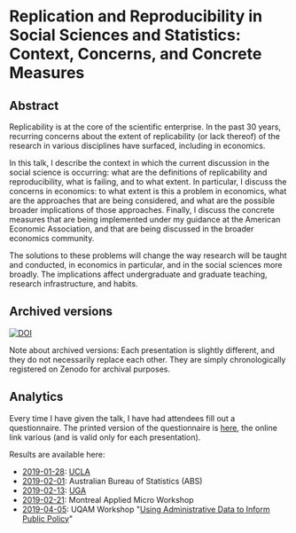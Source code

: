 

#  Replication and Reproducibility in Social Sciences and Statistics: Context, Concerns, and Concrete Measures

## Abstract

Replicability is at the core of the scientific enterprise. In the past 30 years,
recurring concerns about the extent of replicability  (or lack thereof) of the research in various disciplines have surfaced, including in economics.

In this talk, I describe the context in which the current discussion in the
social science is occurring: what are the definitions of replicability and
reproducibility, what is failing, and to what extent. In particular, I discuss
the concerns in economics: to what extent is this a problem in economics, what
are the approaches that are being considered, and what are the possible broader
implications of those approaches. Finally, I discuss the concrete measures that
are being implemented under my guidance at the American  Economic Association,
and that are being discussed in the broader economics community.

The solutions to these problems will change the way research will be taught
and conducted, in economics in particular, and in the social sciences more
broadly. The implications affect undergraduate and graduate teaching, research
infrastructure, and habits.

## Archived versions
[![DOI](https://zenodo.org/badge/DOI/10.5281/zenodo.2573123.svg)](https://doi.org/10.5281/zenodo.2573123)

Note about archived versions: Each presentation is slightly different, and they do not necessarily replace each other. They are simply chronologically registered on Zenodo for archival purposes.

## Analytics

Every time I have given the talk, I have had attendees fill out a questionnaire. The printed version of the questionnaire is [here](Replicability%20and%20you%20-%20Vilhuber2019.pdf), the online link various (and is valid only for each presentation). 

Results are available here:

 + [2019-01-28](text/Replication%20and%20You%20-%20UCLA%2020190128.pdf): [UCLA](https://socialsciences.ucla.edu/event/lars-vilhuber-cornell-university/)
 + [2019-02-01](text/Replication%20and%20You%20-%20ABS%2020190201.pdf): Australian Bureau of Statistics (ABS)
 + [2019-02-13](text/Replication%20and%20You%20-%20UGA%2020190213.pdf): [UGA](https://calendar.uga.edu/event/replication_and_reproducibility_in_the_social_sciences_context_concerns_and_concrete_measures)
 + [2019-02-21](text/Replication%20and%20You%20-%20Montreal%2020190221.pdf): Montreal Applied Micro Workshop
 + [2019-04-05](text/Replication%20and%20You%20-%20UQAM%2020190405.pdf): UQAM Workshop "[Using Administrative Data to Inform Public Policy](https://grch.esg.uqam.ca/en/workshop-april-5-2019/)" 